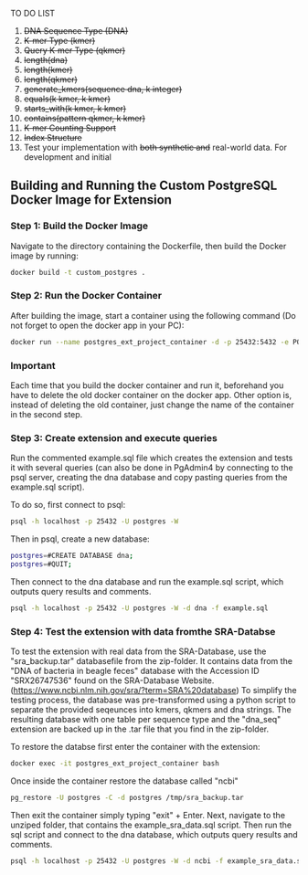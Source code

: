 TO DO LIST
 1. ~~DNA Sequence Type (DNA)~~
 2. ~~K-mer Type (kmer)~~
 3. ~~Query K-mer Type (qkmer)~~
 4. ~~length(dna)~~
 5. ~~length(kmer)~~
 6. ~~length(qkmer)~~
 7. ~~generate_kmers(sequence dna, k integer)~~
 8. ~~equals(k kmer, k kmer)~~
 9. ~~starts_with(k kmer, k kmer)~~
 10. ~~contains(pattern qkmer, k kmer)~~
 11. ~~K-mer Counting Support~~
 12. ~~Index Structure~~
 13. Test your implementation with ~~both synthetic and~~ real-world data. For development and initial

 ## Building and Running the Custom PostgreSQL Docker Image for Extension

### Step 1: Build the Docker Image

Navigate to the directory containing the Dockerfile, then build the Docker image by running:

```bash
docker build -t custom_postgres .
```
### Step 2: Run the Docker Container
After building the image, start a container using the following command (Do not forget to open the docker app in your PC): 

```bash
docker run --name postgres_ext_project_container -d -p 25432:5432 -e POSTGRES_PASSWORD=mysecretpassword custom_postgres
```

### Important

Each time that you build the docker container and run it, beforehand you have to delete the old docker container on the docker app. Other option is, instead of deleting the old container, just change the name of the container in the second step. 

### Step 3: Create extension and execute queries

Run the commented example.sql file which creates the extension and tests it with several queries (can also be done in PgAdmin4 by connecting to the psql server, creating the dna database and copy pasting queries from the example.sql script).

To do so, first connect to psql: 

```bash
psql -h localhost -p 25432 -U postgres -W 
```

Then in psql, create a new database: 
```bash
postgres=#CREATE DATABASE dna;
postgres=#QUIT;
```

Then connect to the dna database and run the example.sql script, which outputs query results and comments.
```bash
psql -h localhost -p 25432 -U postgres -W -d dna -f example.sql
```
### Step 4: Test the extension with data fromthe SRA-Databse 

To test the extension with real data from the SRA-Database, use the "sra_backup.tar" databasefile from the zip-folder.
It contains data from the "DNA of bacteria in beagle feces" database with the Accession ID "SRX26747536" found on the SRA-Database Website. (https://www.ncbi.nlm.nih.gov/sra/?term=SRA%20database)
To simplify the testing process, the database was pre-transformed using a python script to separate the provided seqeunces into kmers, qkmers and dna strings. 
The resulting database with one table per sequence type and the "dna_seq" extension are backed up in the .tar file that you find in the zip-folder.

To restore the databse first enter the container with the extension: 

```bash
docker exec -it postgres_ext_project_container bash
```
Once inside the container restore the database called "ncbi"

```bash
pg_restore -U postgres -C -d postgres /tmp/sra_backup.tar
 ```

Then exit the container simply typing "exit" + Enter.
Next, navigate to the unziped folder, that contains the example_sra_data.sql script.
Then run the sql script and connect to the dna database, which outputs query results and comments.

```bash
psql -h localhost -p 25432 -U postgres -W -d ncbi -f example_sra_data.sql
```







